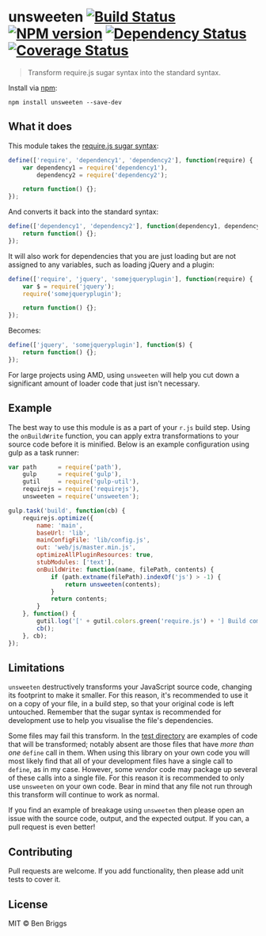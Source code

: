 # unsweeten [![Build Status](https://travis-ci.org/ben-eb/unsweeten.svg?branch=master)](https://travis-ci.org/ben-eb/unsweeten) [![NPM version](https://badge.fury.io/js/unsweeten.svg)](http://badge.fury.io/js/unsweeten) [![Dependency Status](https://gemnasium.com/ben-eb/unsweeten.svg)](https://gemnasium.com/ben-eb/unsweeten) [![Coverage Status](https://img.shields.io/coveralls/ben-eb/unsweeten.svg)](https://coveralls.io/r/ben-eb/unsweeten)

> Transform require.js sugar syntax into the standard syntax.

Install via [npm](https://npmjs.org/package/unsweeten):

```
npm install unsweeten --save-dev
```

## What it does

This module takes the [require.js sugar syntax](http://requirejs.org/docs/whyamd.html#sugar):

```js
define(['require', 'dependency1', 'dependency2'], function(require) {
    var dependency1 = require('dependency1'),
        dependency2 = require('dependency2');

    return function() {};
});
```

And converts it back into the standard syntax:

```js
define(['dependency1', 'dependency2'], function(dependency1, dependency2) {
    return function() {};
});
```

It will also work for dependencies that you are just loading but are not assigned to any variables, such as loading jQuery and a plugin:

```js
define(['require', 'jquery', 'somejqueryplugin'], function(require) {
    var $ = require('jquery');
    require('somejqueryplugin');

    return function() {};
});
```

Becomes:

```js
define(['jquery', 'somejqueryplugin'], function($) {
    return function() {};
});
```

For large projects using AMD, using `unsweeten` will help you cut down a significant amount of loader code that just isn't necessary.

## Example

The best way to use this module is as a part of your `r.js` build step. Using the `onBuildWrite` function, you can apply extra transformations to your source code before it is minified. Below is an example configuration using gulp as a task runner:

```js
var path      = require('path'),
    gulp      = require('gulp'),
    gutil     = require('gulp-util'),
    requirejs = require('requirejs'),
    unsweeten = require('unsweeten');

gulp.task('build', function(cb) {
    requirejs.optimize({
        name: 'main',
        baseUrl: 'lib',
        mainConfigFile: 'lib/config.js',
        out: 'web/js/master.min.js',
        optimizeAllPluginResources: true,
        stubModules: ['text'],
        onBuildWrite: function(name, filePath, contents) {
            if (path.extname(filePath).indexOf('js') > -1) {
                return unsweeten(contents);
            }
            return contents;
        }
    }, function() {
        gutil.log('[' + gutil.colors.green('require.js') + '] Build complete.');
        cb();
    }, cb);
});
```

## Limitations

`unsweeten` destructively transforms your JavaScript source code, changing its footprint to make it smaller. For this reason, it's recommended to use it on a copy of your file, in a build step, so that your original code is left untouched. Remember that the sugar syntax is recommended for development use to help you visualise the file's dependencies.

Some files may fail this transform. In the [test directory](test/) are examples of code that will be transformed; notably absent are those files that have *more than one* `define` call in them. When using this library on your own code you will most likely find that all of your development files have a single call to `define`, as in my case. However, some *vendor* code may package up several of these calls into a single file. For this reason it is recommended to only use `unsweeten` on your own code. Bear in mind that any file not run through this transform will continue to work as normal.

If you find an example of breakage using `unsweeten` then please open an issue with the source code, output, and the expected output. If you can, a pull request is even better!

## Contributing

Pull requests are welcome. If you add functionality, then please add unit tests to cover it.

## License

MIT © Ben Briggs
